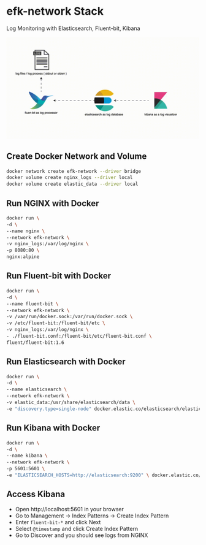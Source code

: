 # efk-network Stack
Log Monitoring with Elasticsearch, Fluent-bit, Kibana

![The Flow of EFK Stack !](/assets/flow.gif "The Flow of EFK Stack ")


## Create Docker Network and Volume
```bash
docker network create efk-network --driver bridge
docker volume create nginx_logs --driver local
docker volume create elastic_data --driver local
```

## Run NGINX with Docker
```bash
docker run \
-d \
--name nginx \
--network efk-network \
-v nginx_logs:/var/log/nginx \
-p 8080:80 \
nginx:alpine
```

## Run Fluent-bit with Docker
```bash
docker run \
-d \
--name fluent-bit \
--network efk-network \
-v /var/run/docker.sock:/var/run/docker.sock \
-v /etc/fluent-bit:/fluent-bit/etc \
-v nginx_logs:/var/log/nginx \
- ./fluent-bit.conf:/fluent-bit/etc/fluent-bit.conf \
fluent/fluent-bit:1.6
```

## Run Elasticsearch with Docker
```bash
docker run \
-d \
--name elasticsearch \
--network efk-network \
-v elastic_data:/usr/share/elasticsearch/data \
-e "discovery.type=single-node" docker.elastic.co/elasticsearch/elasticsearch:7.9.3
```

## Run Kibana with Docker
```bash
docker run \
-d \
--name kibana \
--network efk-network \
-p 5601:5601 \
-e "ELASTICSEARCH_HOSTS=http://elasticsearch:9200" \ docker.elastic.co/kibana/kibana:7.9.3
```

## Access Kibana
- Open http://localhost:5601 in your browser
- Go to Management -> Index Patterns -> Create Index Pattern
- Enter `fluent-bit-*` and click Next
- Select `@timestamp` and click Create Index Pattern
- Go to Discover and you should see logs from NGINX
